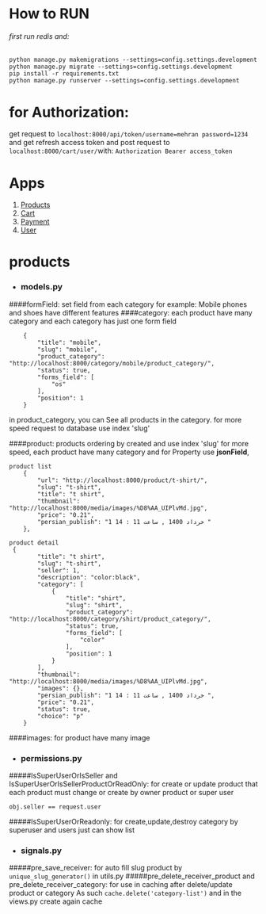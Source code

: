 # How to RUN
###### first run redis and:
```
python manage.py makemigrations --settings=config.settings.development
python manage.py migrate --settings=config.settings.development
pip install -r requirements.txt
python manage.py runserver --settings=config.settings.development
```
# for Authorization:
get request to `localhost:8000/api/token/username=mehran password=1234`
and get refresh access token and post request to `localhost:8000/cart/user/`with:
`Authorization Bearer access_token`
# Apps

1. [Products](#products)
2. [Cart](#carts)
3. [Payment](#programming)
4. [User](#philosophy)

# products

* ### **models.py**
####formField:
set field from each category for example:
Mobile phones and shoes have different features
####category:
each product have many category and each category has just one form field
```
    {
        "title": "mobile",
        "slug": "mobile",
        "product_category": "http://localhost:8000/category/mobile/product_category/",
        "status": true,
        "forms_field": [
            "os"
        ],
        "position": 1
    }
```
in product_category, you can See all products in the category.
for more speed request to database use index 'slug'

####product:
products ordering by created and use index 'slug' for more speed,
each product have many category and for Property use **jsonField**,
```
product list
    {
        "url": "http://localhost:8000/product/t-shirt/",
        "slug": "t-shirt",
        "title": "t shirt",
        "thumbnail": "http://localhost:8000/media/images/%D8%AA_UIPlvMd.jpg",
        "price": "0.21",
        "persian_publish": "1 خرداد 1400 , ساعت 11 : 14 "
    },
```
```
product detail
 {
        "title": "t shirt",
        "slug": "t-shirt",
        "seller": 1,
        "description": "color:black",
        "category": [
            {
                "title": "shirt",
                "slug": "shirt",
                "product_category": "http://localhost:8000/category/shirt/product_category/",
                "status": true,
                "forms_field": [
                    "color"
                ],
                "position": 1
            }
        ],
        "thumbnail": "http://localhost:8000/media/images/%D8%AA_UIPlvMd.jpg",
        "images": {},
        "persian_publish": "1 خرداد 1400 , ساعت 11 : 14 ",
        "price": "0.21",
        "status": true,
        "choice": "p"
    }
```
####images:
for product have many image 

* ### **permissions.py**
#####IsSuperUserOrIsSeller  and  IsSuperUserOrIsSellerProductOrReadOnly:
for create or update product that each product must change or create by owner product or super user
```
obj.seller == request.user
```
#####IsSuperUserOrReadonly:
for create,update,destroy category by superuser and users just can 
show list 

* ### **signals.py**
#####pre_save_receiver:
for auto fill slug product by `unique_slug_generator()` in utils.py
#####pre_delete_receiver_product  and  pre_delete_receiver_category:
for use in caching after delete/update product or category
As such `cache.delete('category-list')` and in the views.py create again cache

